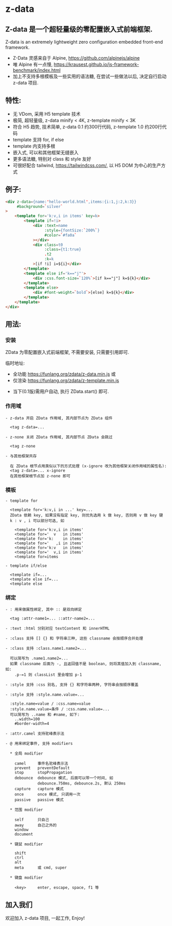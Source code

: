 # z-data


## Z-data 是一个超轻量级的零配置嵌入式前端框架.

Z-data is an extremely lightweight zero configuration embedded front-end framework.

- Z-Data 灵感来自于 Alpine, https://github.com/alpinejs/alpine
- 唯 Alpine 有一点慢, https://krausest.github.io/js-framework-benchmark/index.html
- 加上不支持多根模板及一些实用的语法糖, 在尝试一些做法以后, 决定自行启动 z-data 项目.

## 特性:

- 无 VDom, 采用 H5 template 技术
- 极简, 超轻量级, z-data minify < 4K, z-template minify < 3K
- 符合 H5 趋势, 技术简单, z-data 0.1 约300行代码, z-template 1.0 约200行代码
- template 支持 for, if else
- template 内支持多根
- 嵌入式, 可以和其他框架无缝嵌入
- 更多语法糖, 特别对 class 和 style 友好
- 可很好配合 tailwind, https://tailwindcss.com/, 以 H5 DOM 为中心的生产方式

## 例子:

```html
<div z-data={name:'hello-world.html',items:{i:1,j:2,k:3}}
     #background=`silver`
>
    <template for='k:v,i in items' key=k>
        <template if=!i>
            <div :text=name
                 :style={fontSize:`200%`}
                 #color=`#fa0a`
            ></div>
            <div class=t0
                 :class={t1:true}
                 .t2
                 :k=k
            >[if !i] i=${i}</div>
        </template>
        <template else if='k=="j"'>
            <div :css.font-size=`120%`>[if k=="j"] k=${k}</div>
        </template>
        <template else>
            <div #font-weight=`bold`>[else] k=${k}</div>
        </template>
    </template>
</div>
```

## 用法:

### 安装

ZData 为零配置嵌入式前端框架, 不需要安装, 只需要引用即可.

临时地址:
- 全功能  https://funlang.org/zdata/z-data.min.js
或
- 仅渲染  https://funlang.org/zdata/z-template.min.js

* 当下(0.1版)需用户自动, 执行 ZData.start() 即可.

### 作用域

    - z-data 开启 ZData 作用域, 其内部节点为 ZData 组件

      <tag z-data=...

    - z-none 关闭 ZData 作用域, 其内部节点 ZData 会跳过

      <tag z-none

    - 与其他框架共存

      在 ZData 根节点用类似以下的方式处理 (x-ignore 改为其他框架关闭作用域的属性名):
      <tag z-data=... x-ignore
      在其他框架根节点加 z-none 即可

### 模板

    - template for

      <template for='k:v,i in ...' key=...
      ZData 依赖 key, 如果没有指定 key, 则优先选用 k 做 key, 否则用 v 做 key 键
      k : v , i 可以部分可选, 如

        <template for='k:v,i in items'
        <template for='  v   in items'
        <template for='k:    in items'
        <template for='   ,i in items'
        <template for='k:v   in items'
        <template for='  v,i in items'
        <template for=items

    - template if/else

      <template if=...
      <template else if=...
      <template else

### 绑定

    - : 用来做属性绑定, 其中 :: 是双向绑定

      <tag :attr-name1=... ::attr-name2=...

    - :text :html 分别对应 textContent 和 innerHTML

    - :class 支持 [] {} 和 字符串三种, 这些 classname 会按顺序合并处理

    - :class 支持 :class.name1.name2=...

      可以简写为 .name1.name2=...
      如果 classname 后面为 -, 且返回值不是 boolean, 则将其值加入到 classname, 如:
        .p-=1 则 classList 里会增加 p-1

    - :style 支持 :css 别名, 支持 {} 和字符串两种, 字符串会按顺序覆盖

    - :style 支持 :style.name.value=...

      :style.name=value / :css.name=value
      :style.name.value=条件 / :css.name.value=...
      可以简写为 ..name 和 #name, 如下:
        ..width=100
        #border-width=4

    - :attr.camel 支持驼峰表示法

    - @ 用来绑定事件, 支持 modifiers

      * 全局 modifier

        camel     事件名驼峰表示法
        prevent   preventDefault
        stop      stopPropagation
        debounce  debounce 模式, 后面可以带一个时间, 如
                  debounce.750ms, debounce.2s, 默认 250ms
        capture   capture 模式
        once      once 模式, 只调用一次
        passive   passive 模式

      * 范围 modifier

        self      只自己
        away      自己之外的
        window
        document

      * 键鼠 modifier

        shift
        ctrl
        alt
        meta      或 cmd, super

      * 键盘 modifier

        <key>     enter, escape, space, f1 等

## 加入我们

欢迎加入 z-data 项目, 一起工作, Enjoy!

